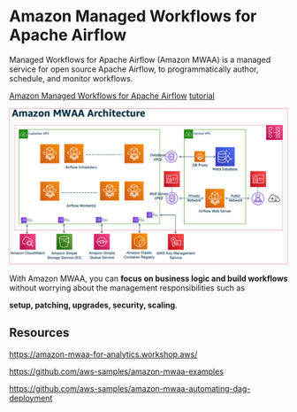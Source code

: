 # Amazon Managed Workflows for Apache Airflow

Managed Workflows for Apache Airflow (Amazon MWAA) is a managed service for open source Apache Airflow, to programmatically author, schedule, and monitor workflows.

[Amazon Managed Workflows for Apache Airflow](https://aws.amazon.com/managed-workflows-for-apache-airflow/) [tutorial](https://docs.aws.amazon.com/mwaa/latest/userguide/quick-start.html)

![MWAA](pics/mwaa.PNG)

With Amazon MWAA, you can **focus on business logic and build workflows** without worrying about the management responsibilities such as

**setup, patching, upgrades, security, scaling**.




## Resources

https://amazon-mwaa-for-analytics.workshop.aws/

https://github.com/aws-samples/amazon-mwaa-examples

https://github.com/aws-samples/amazon-mwaa-automating-dag-deployment
